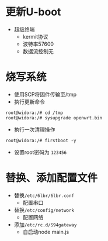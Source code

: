 # 更新U-boot
- 超级终端 
	- kermit协议
	- 波特率57600
	- 数据流控制无

# 烧写系统

- 使用SCP将固件传输至/tmp
- 执行更新命令
```
root@widora:/# cd /tmp
root@widora:/# sysupgrade openwrt.bin
```
- 执行一次清理操作
```
root@widora:/# firstboot -y
```

- 设置root密码为 `123456`
# 替换、添加配置文件

- 替换`/etc/6lbr/6lbr.conf`   
	- 配置串口	
- 替换`/etc/config/network`
	- 配置网络
- 添加`/etc/rc.d/S94gateway` 
	- 自启动node main.js 